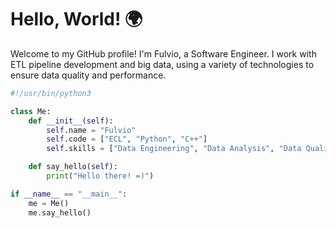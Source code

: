 # Hello, World! 🌍

Welcome to my GitHub profile! I'm Fulvio, a Software Engineer. I work with ETL pipeline development and big data, using a variety of technologies to ensure data quality and performance.

```python
#!/usr/bin/python3

class Me:
    def __init__(self):
        self.name = "Fulvio"
        self.code = ["ECL", "Python", "C++"]
        self.skills = ["Data Engineering", "Data Analysis", "Data Quality Assurance"]

    def say_hello(self):
        print("Hello there! =)")

if __name__ == "__main__":
    me = Me()
    me.say_hello()
